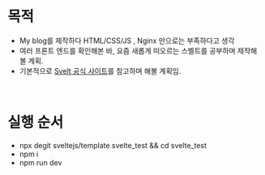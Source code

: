 # 목적
* My blog를 제작하다 HTML/CSS/JS , Nginx 만으로는 부족하다고 생각
* 여러 프론트 엔드를 확인해본 바, 요즘 새롭게 떠오르는 스벨트를 공부하며 제작해볼 계획.
* 기본적으로 <a href="https://svelte.dev/">Svelt 공식 사이트</a>를 참고하며 해볼 계획임.

<br />

# 실행 순서
* npx degit sveltejs/template svelte_test && cd svelte_test
* npm i
* npm run dev
